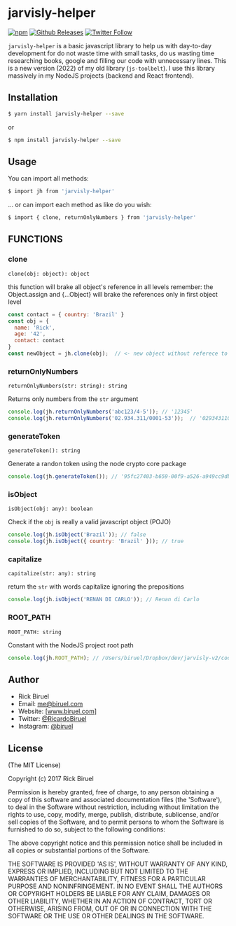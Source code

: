 # jarvisly-helper

[![npm](https://img.shields.io/npm/v/npm.svg?style=flat-square)](https://www.npmjs.com/package/jarvisly-helper)
[![Github Releases](https://img.shields.io/github/downloads/atom/atom/latest/total.svg?style=flat-square)](https://github.com/biruelrick/jarvisly-helper/releases)
[![Twitter Follow](https://img.shields.io/twitter/follow/espadrine.svg?style=social&label=Follow&style=flat-square)](https://twitter.com/RicardoBiruel)

`jarvisly-helper` is a basic javascript library to help us with day-to-day development for do not waste time with small
tasks, do us wasting time researching books, google and filling our code with unnecessary lines. This is a new version
(2022) of my old library (`js-toolbelt`). I use this library massively in my NodeJS projects (backend and React
frontend).

## Installation

```bash
$ yarn install jarvisly-helper --save
```

or

```bash
$ npm install jarvisly-helper --save
```

## Usage

You can import all methods:

```bash
$ import jh from 'jarvisly-helper'
```

... or can import each method as like do you wish:

```bash
$ import { clone, returnOnlyNumbers } from 'jarvisly-helper'
```

## FUNCTIONS

### clone

`clone(obj: object): object`

this function will brake all object's reference in all levels remember: the Object.assign and {...Object} will brake the
references only in first object level

```js
const contact = { country: 'Brazil' }
const obj = {
  name: 'Rick',
  age: '42',
  contact: contact
}
const newObject = jh.clone(obj);  // <- new object without referece to 'contact' object   
```

### returnOnlyNumbers

`returnOnlyNumbers(str: string): string`

Returns only numbers from the `str` argument

```js
console.log(jh.returnOnlyNumbers('abc123/4-5')); // '12345'
console.log(jh.returnOnlyNumbers('02.934.311/0001-53'));  // '02934311000153'
```

### generateToken

`generateToken(): string`

Generate a randon token using the node crypto core package

```js
console.log(jh.generateToken()); // '95fc27403-b659-00f9-a526-a949cc9db68k'
```

### isObject

`isObject(obj: any): boolean`

Check if the `obj` is really a valid javascript object (POJO)

```js
console.log(jh.isObject('Brazil')); // false
console.log(jh.isObject({ country: 'Brazil' })); // true
```

### capitalize

`capitalize(str: any): string`

return the `str` with words capitalize ignoring the prepositions

```js
console.log(jh.isObject('RENAN DI CARLO')); // Renan di Carlo
```

### ROOT_PATH

`ROOT_PATH: string`

Constant with the NodeJS project root path

```js
console.log(jh.ROOT_PATH); // /Users/biruel/Dropbox/dev/jarvisly-v2/code-backend
```

## Author

- Rick Biruel
- Email: me@biruel.com
- Website: [www.biruel.com]
- Twitter: [@RicardoBiruel]
- Instagram: [@biruel]

## License

(The MIT License)

Copyright (c) 2017 Rick Biruel

Permission is hereby granted, free of charge, to any person obtaining a copy of this software and associated
documentation files (the
'Software'), to deal in the Software without restriction, including without limitation the rights to use, copy, modify,
merge, publish, distribute, sublicense, and/or sell copies of the Software, and to permit persons to whom the Software
is furnished to do so, subject to the following conditions:

The above copyright notice and this permission notice shall be included in all copies or substantial portions of the
Software.

THE SOFTWARE IS PROVIDED 'AS IS', WITHOUT WARRANTY OF ANY KIND, EXPRESS OR IMPLIED, INCLUDING BUT NOT LIMITED TO THE
WARRANTIES OF MERCHANTABILITY, FITNESS FOR A PARTICULAR PURPOSE AND NONINFRINGEMENT. IN NO EVENT SHALL THE AUTHORS OR
COPYRIGHT HOLDERS BE LIABLE FOR ANY CLAIM, DAMAGES OR OTHER LIABILITY, WHETHER IN AN ACTION OF CONTRACT, TORT OR
OTHERWISE, ARISING FROM, OUT OF OR IN CONNECTION WITH THE SOFTWARE OR THE USE OR OTHER DEALINGS IN THE SOFTWARE.


[@RicardoBiruel]: <https://twitter.com/RicardoBiruel>

[@biruel]: <https://www.instagram.com/biruel/>

[www.biruel.com]: <https://www.biruel.com>
